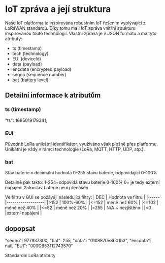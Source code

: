 # IoT zpráva a její struktura

Naše IoT platforma je inspirována robustním IoT řešením vyplývající z LoRaWAN standardu.
Díky tomu má i IoT zpráva vnitřní strukturu inspirovanou touto technologií.
Vlastní zpráva je v JSON formátu a má tyto atributy:
- ts (timestamp)
- tech (technology)
- EUI (deviceId)
- data (payload)
- encdata (encrypted payload)
- seqno (sequence number)
- bat (battery level)

## Detailní informace k atributům
### ts (timestamp)
  "ts": 1685019178341,
### EUI 
Původně LoRa unikátní identifikátor, využíváno však plošně přes platformu.
Unikátní je vždy v rámci technologie (LoRa, MQTT, HTTP, UDP, atp.).

### bat
Stav baterie v decimální hodnota 0-255 stavu baterie, odpovídající 0-100%

Detailně pak takto:
1-254=odpovídá stavu baterie 0-100%
0= je tedy externí napájení
255=stav baterie není přenášen

Ve filtru v GUI se požávájí následující filtry:
| DEC  | Hodnota ve filtru |
|------|-------------------|
|>152  | 100%-60%          |
|<=152 | méně než 60%      |
|<=102 | méně než 40%      |
|<=52  | méně než 20%      |
|=255  | N/A ~ nezjištěno  |
|=0    |externí napájení   |


## dopopsat
  "seqno": 977937300,
  "bat": 255,
  "data": "0108870e8b01b3",
  "encdata": null,
  "EUI": "000DB53112743570"

Standardní LoRa atributy
